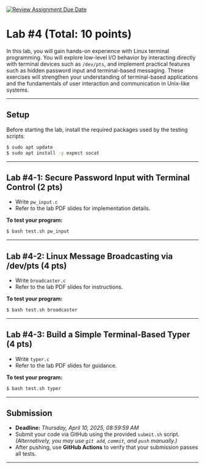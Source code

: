 [![Review Assignment Due Date](https://classroom.github.com/assets/deadline-readme-button-22041afd0340ce965d47ae6ef1cefeee28c7c493a6346c4f15d667ab976d596c.svg)](https://classroom.github.com/a/uN_CqfN_)
# Lab #4 (Total: 10 points)  

In this lab, you will gain hands-on experience with Linux terminal programming. You will explore low-level I/O behavior by interacting directly with terminal devices such as `/dev/pts`, and implement practical features such as hidden password input and terminal-based messaging. These exercises will strengthen your understanding of terminal-based applications and the fundamentals of user interaction and communication in Unix-like systems.

---

## Setup

Before starting the lab, install the required packages used by the testing scripts:

```bash
$ sudo apt update
$ sudo apt install -y expect socat
```

---

## Lab #4-1: Secure Password Input with Terminal Control (2 pts)

- Write `pw_input.c`  
- Refer to the lab PDF slides for implementation details.

**To test your program:**

```bash
$ bash test.sh pw_input
```

---

## Lab #4-2: Linux Message Broadcasting via /dev/pts (4 pts)

- Write `broadcaster.c`  
- Refer to the lab PDF slides for instructions.

**To test your program:**

```bash
$ bash test.sh broadcaster
```

---

## Lab #4-3: Build a Simple Terminal-Based Typer (4 pts)

- Write `typer.c`  
- Refer to the lab PDF slides for guidance.

**To test your program:**

```bash
$ bash test.sh typer
```

---

## Submission

- **Deadline:** *Thursday, April 10, 2025, 08:59:59 AM*
- Submit your code via GitHub using the provided `submit.sh` script.  
*(Alternatively, you may use `git add`, `commit`, and `push` manually.)*
- After pushing, use **GitHub Actions** to verify that your submission passes all tests.

---

